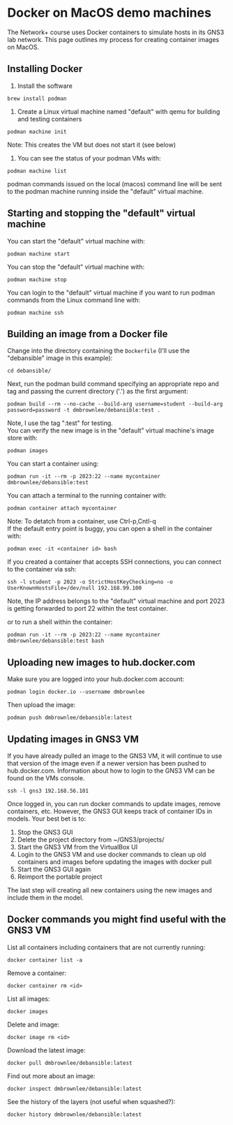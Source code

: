 # Docker on MacOS demo machines
The Network+ course uses Docker containers to simulate hosts in its GNS3 lab network. This page outlines my process for creating container images on MacOS.

## Installing Docker
1. Install the software
  ```
  brew install podman
  ```
1. Create a Linux virtual machine named "default" with qemu for building and testing containers
  ```
  podman machine init
  ```
  Note: This creates the VM but does not start it (see below)

1. You can see the status of your podman VMs with:
  ```
  podman machine list
  ```
podman commands issued on the local (macos) command line will be sent to the podman machine running inside the "default" virtual machine.

## Starting and stopping the "default" virtual machine
You can start the "default" virtual machine with:</br>
```
podman machine start
```
You can stop the "default" virtual machine with:</br>
```
podman machine stop
```
You can login to the "default" virtual machine if you want to run podman commands from the Linux command line with:</br>
```
podman machine ssh
```
## Building an image from a Docker file
Change into the directory containing the ```Dockerfile``` (I'll use the "debansible" image in this example):</br>
```
cd debansible/
```
Next, run the podman build command specifying an appropriate repo and tag and passing the current directory ('.') as the first argument:</br>
```
podman build --rm --no-cache --build-arg username=student --build-arg password=password -t dmbrownlee/debansible:test .
```
Note, I use the tag "<image>:test" for testing.</br>
You can verify the new image is in the "default" virtual machine's image store with:</br>
```
podman images
```
You can start a container using:</br>
```
podman run -it --rm -p 2023:22 --name mycontainer dmbrownlee/debansible:test
```
You can attach a terminal to the running container with:</br>
```
podman container attach mycontainer
```
Note: To detatch from a container, use Ctrl-p,Cntl-q</br>
If the default entry point is buggy, you can open a shell in the container with:</br>
```
podman exec -it <container id> bash
```
If you created a container that accepts SSH connections, you can connect to the container via ssh:</br>
```
ssh -l student -p 2023 -o StrictHostKeyChecking=no -o UserKnownHostsFile=/dev/null 192.168.99.100
```
Note, the IP address belongs to the "default" virtual machine and port 2023 is getting forwarded to port 22 within the test container.

or to run a shell within the container:</br>
```
podman run -it --rm -p 2023:22 --name mycontainer dmbrownlee/debansible:test bash
```
## Uploading new images to hub.docker.com
Make sure you are logged into your hub.docker.com account:</br>
```
podman login docker.io --username dmbrownlee
```
Then upload the image:</br>
```
podman push dmbrownlee/debansible:latest
```
## Updating images in GNS3 VM
If you have already pulled an image to the GNS3 VM, it will continue to use that version of the image even if a newer version has been pushed to hub.docker.com.  Information about how to login to the GNS3 VM can be found on the VMs console.
```
ssh -l gns3 192.168.56.101
```
Once logged in, you can run docker commands to update images, remove containers, etc.
However, the GNS3 GUI keeps track of container IDs in models.  Your best bet is to:
1. Stop the GNS3 GUI
1. Delete the project directory from ~/GNS3/projects/
1. Start the GNS3 VM from the VirtualBox UI
1. Login to the GNS3 VM and use docker commands to clean up old containers and images before updating the images with docker pull
1. Start the GNS3 GUI again
1. Reimport the portable project

The last step will creating all new containers using the new images and include them in the model.

## Docker commands you might find useful with the GNS3 VM
List all containers including containers that are not currently running:</br>
```
docker container list -a
```
Remove a container:</br>
```
docker container rm <id>
```
List all images:</br>
```
docker images
```
Delete and image:</br>
```
docker image rm <id>
```
Download the latest image:</br>
```
docker pull dmbrownlee/debansible:latest
```
Find out more about an image:</br>
```
docker inspect dmbrownlee/debansible:latest
```
See the history of the layers (not useful when squashed?):</br>
```
docker history dmbrownlee/debansible:latest
```
